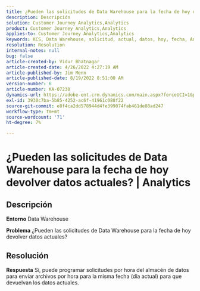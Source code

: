 ```yaml
---
title: ¿Pueden las solicitudes de Data Warehouse para la fecha de hoy devolver datos actuales? | Analytics
description: Descripción
solution: Customer Journey Analytics,Analytics
product: Customer Journey Analytics,Analytics
applies-to: Customer Journey Analytics,Analytics
keywords: KCS, Data Warehouse, solicitud, actual, datos, hoy, fecha, Analytics
resolution: Resolution
internal-notes: null
bug: false
article-created-by: Vidur Bhatnagar
article-created-date: 4/26/2022 4:27:19 AM
article-published-by: Jim Menn
article-published-date: 8/19/2022 8:51:00 AM
version-number: 6
article-number: KA-07230
dynamics-url: https://adobe-ent.crm.dynamics.com/main.aspx?forceUCI=1&pagetype=entityrecord&etn=knowledgearticle&id=2f170927-19c5-ec11-a7b6-0022480a1004
exl-id: 3930c7ba-5b85-4252-ac6f-41961c088f22
source-git-commit: e8f4ca2dd578944d4fe399074fab461de88ad247
workflow-type: tm+mt
source-wordcount: '71'
ht-degree: 7%

---
```


# ¿Pueden las solicitudes de Data Warehouse para la fecha de hoy devolver datos actuales? | Analytics

## Descripción


<b>Entorno</b>
Data Warehouse

<b>Problema</b>
¿Pueden las solicitudes de Data Warehouse para la fecha de hoy devolver datos actuales?


## Resolución


<b>Respuesta</b>
Sí, puede programar solicitudes por hora del almacén de datos para enviar archivos por hora para la misma fecha (día actual) para que devuelvan los datos actuales.
